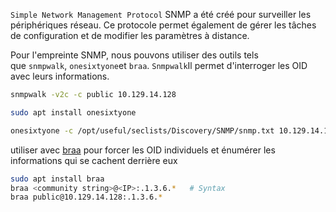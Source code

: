 `Simple Network Management Protocol` SNMP a été créé pour surveiller les périphériques réseau. Ce protocole permet également de gérer les tâches de configuration et de modifier les paramètres à distance.

Pour l'empreinte SNMP, nous pouvons utiliser des outils tels que `snmpwalk`, `onesixtyone`et `braa`. `Snmpwalk`Il permet d'interroger les OID avec leurs informations.

```bash
snmpwalk -v2c -c public 10.129.14.128
```

```bash
sudo apt install onesixtyone

onesixtyone -c /opt/useful/seclists/Discovery/SNMP/snmp.txt 10.129.14.128

```

utiliser avec [braa](https://github.com/mteg/braa) pour forcer les OID individuels et énumérer les informations qui se cachent derrière eux

```bash
sudo apt install braa
braa <community string>@<IP>:.1.3.6.*   # Syntax
braa public@10.129.14.128:.1.3.6.*
```